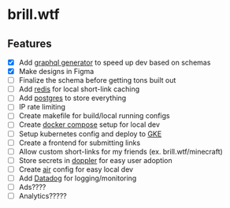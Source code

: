 # brill.wtf

## Features
- [x] Add [graphql generator](https://gqlgen.com) to speed up dev based on schemas
- [x] Make designs in Figma
- [ ] Finalize the schema before getting tons built out
- [ ] Add [redis](https://github.com/go-redis/redis) for local short-link caching
- [ ] Add [postgres](https://github.com/lib/pq) to store everything
- [ ] IP rate limiting
- [ ] Create makefile for build/local running configs
- [ ] Create [docker compose](https://docs.docker.com/compose/) setup for local dev
- [ ] Setup kubernetes config and deploy to [GKE](https://cloud.google.com/kubernetes-engine)
- [ ] Create a frontend for submitting links
- [ ] Allow custom short-links for my friends (ex. brill.wtf/minecraft)
- [ ] Store secrets in [doppler](https://doppler.com) for easy user adoption
- [ ] Create [air](https://github.com/cosmtrek/air) config for easy local dev
- [ ] Add [Datadog](https://www.datadoghq.com) for logging/monitoring
- [ ] Ads????
- [ ] Analytics?????
